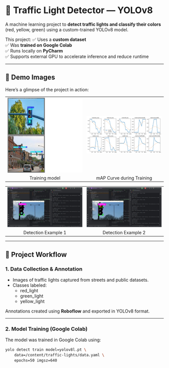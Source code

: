 # 🚦 Traffic Light Detector — YOLOv8

A machine learning project to **detect traffic lights and classify their colors** (red, yellow, green) using a custom-trained YOLOv8 model.

This project:
✅ Uses a **custom dataset**  
✅ Was **trained on Google Colab**  
✅ Runs locally on **PyCharm**  
✅ Supports external GPU to accelerate inference and reduce runtime

---

## 📸 Demo Images

Here’s a glimpse of the project in action:

<table>
  <tr>
    <td><img src="images/1.png" width="300"/></td>
    <td><img src="images/2.png" width="300"/></td>
  </tr>
  <tr>
    <td align="center">Training model</td>
    <td align="center">mAP Curve during Training</td>
  </tr>
</table>

<table>
  <tr>
    <td><img src="images/3.png" width="300"/></td>
    <td><img src="images/4.png" width="300"/></td>
  </tr>
  <tr>
    <td align="center">Detection Example 1</td>
    <td align="center">Detection Example 2</td>
  </tr>
</table>



---

## 🚀 Project Workflow

### 1. Data Collection & Annotation

- Images of traffic lights captured from streets and public datasets.
- Classes labeled:
  - red_light
  - green_light
  - yellow_light

Annotations created using **Roboflow** and exported in YOLOv8 format.

---

### 2. Model Training (Google Colab)

The model was trained in Google Colab using:

```bash
yolo detect train model=yolov8l.pt \
    data=/content/traffic-lights/data.yaml \
    epochs=50 imgsz=640
